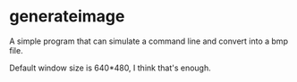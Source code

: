 # generateimage

A simple program that can simulate a command line and convert into a bmp file.

Default window size is 640*480, I think that's enough.
